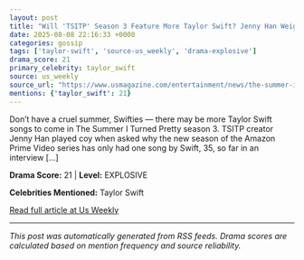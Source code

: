 ```yaml
---
layout: post
title: "Will 'TSITP' Season 3 Feature More Taylor Swift? Jenny Han Weighs In"
date: 2025-08-08 22:16:33 +0000
categories: gossip
tags: ['taylor-swift', 'source-us_weekly', 'drama-explosive']
drama_score: 21
primary_celebrity: taylor_swift
source: us_weekly
source_url: "https://www.usmagazine.com/entertainment/news/the-summer-i-turned-pretty-season-3-will-taylor-swift-songs-return/"
mentions: {'taylor_swift': 21}
---
```


Don’t have a cruel summer, Swifties — there may be more Taylor Swift songs to come in The Summer I Turned Pretty season 3. TSITP creator Jenny Han played coy when asked why the new season of the Amazon Prime Video series has only had one song by Swift, 35, so far in an interview […]

**Drama Score:** 21 | **Level:** EXPLOSIVE

**Celebrities Mentioned:** Taylor Swift

[Read full article at Us Weekly](https://www.usmagazine.com/entertainment/news/the-summer-i-turned-pretty-season-3-will-taylor-swift-songs-return/)

---
*This post was automatically generated from RSS feeds. Drama scores are calculated based on mention frequency and source reliability.*
